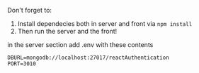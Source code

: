 Don't forget to:

1) Install dependecies both in server and front via `npm install`
2) Then run the server and the front!

in the server section add .env with these contents

~~~~
DBURL=mongodb://localhost:27017/reactAuthentication  
PORT=3010
~~~~